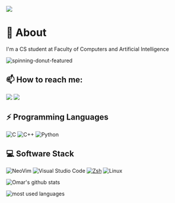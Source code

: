 [![](https://visitcount.itsvg.in/api?id=Yousef-Albasel&icon=2&color=0)](https://visitcount.itsvg.in)

# 💫 About
I'm a CS student at Faculty of Computers and Artificial Intelligence

![spinning-donut-featured](https://github.com/Yousef-Albasel/Yousef-Albasel/assets/111648493/2e20c369-adf4-4f2e-b5fb-adadd8374f8d)

## 📫 How to reach me:
<a href="https://linkedin.com/in/omarayman0x0" target="_blank"><img src="https://img.shields.io/badge/LinkedIn-0077B5?style=for-the-badge&logo=Linkedin&logoColor=white"/></a>
<a href="https://t.me/Blade_0x0" target="_blank"><img src="https://img.shields.io/badge/-Telegram-0077B5?style=for-the-badge&logo=Telegram&logoColor=white"/></a>

## ⚡ Programming Languages
![C](https://img.shields.io/badge/c-%2300599C.svg?style=for-the-badge&logo=c&logoColor=white)
![C++](https://img.shields.io/badge/C++-00599C?logo=cplusplus&logoColor=white&style=for-the-badge)
![Python](https://img.shields.io/badge/python-3670A0?style=for-the-badge&logo=python&logoColor=ffdd54)

## 💻 Software Stack
![NeoVim](https://img.shields.io/badge/NeoVim-57A143?logo=neovim&logoColor=white&style=for-the-badge)
![Visual Studio Code](https://img.shields.io/badge/VSCode-007ACC?logo=visualstudiocode&logoColor=white&style=for-the-badge)
[![Zsh](https://img.shields.io/badge/Zsh-f15a24?style=for-the-badge)](https://ohmyz.sh)
![Linux](https://img.shields.io/badge/Linux-FCC624?logo=Linux&logoColor=black&style=for-the-badge)


![Omar's github stats](https://github-readme-stats.vercel.app/api?username=Omar0x0&count_private=true&show_icons=true&theme=tokyonight)

<img align="left" src="https://github-readme-stats.vercel.app/api/top-langs?username=Omar0x0&show_icons=true&locale=en&layout=compact&theme=tokyonight" alt="most used languages" />
